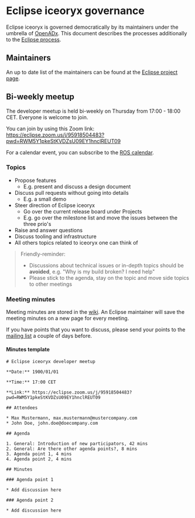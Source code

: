 # Eclipse iceoryx governance

Eclipse iceoryx is governed democratically by its maintainers under the umbrella of [OpenADx](https://openadx.eclipse.org/).
This document describes the processes additionally to the [Eclipse process](https://www.eclipse.org/projects/handbook/).

## Maintainers

An up to date list of the maintainers can be found at the [Eclipse project page](https://projects.eclipse.org/projects/technology.iceoryx/who).

## Bi-weekly meetup

The developer meetup is held bi-weekly on Thursday from 17:00 - 18:00 CET. Everyone is welcome to join.

You can join by using this Zoom link: https://eclipse.zoom.us/j/95918504483?pwd=RWM5Y1pkeStKVDZsU09EY1hnclREUT09

For a calendar event, you can subscribe to the [ROS calendar](https://calendar.google.com/calendar/u/0/embed?src=agf3kajirket8khktupm9go748@group.calendar.google.com&ctz=America/Los_Angeles).

### Topics

* Propose features
  * E.g. present and discuss a design document
* Discuss pull requests without going into details
  * E.g. a small demo
* Steer direction of Eclipse iceoryx
  * Go over the current release board under Projects
  * E.g. go over the milestone list and move the issues between the three prio's
* Raise and answer questions
* Discuss tooling and infrastructure
* All others topics related to iceoryx one can think of

> Friendly-reminder:
>
> * Discussions about technical issues or in-depth topics should be **avoided**, e.g. "Why is my build broken? I need help"
> * Please stick to the agenda, stay on the topic and move side topics to other meetings

### Meeting minutes

Meeting minutes are stored in the [wiki](https://github.com/eclipse-iceoryx/iceoryx/wiki/Developer-meetup).
An Eclipse maintainer will save the meeting minutes on a new page for every meeting.

If you have points that you want to discuss, please send your points to the [mailing list](mailto:iceoryx-dev@eclipse.org) a couple of days before.

#### Minutes template

```
# Eclipse iceoryx developer meetup

**Date:** 1900/01/01

**Time:** 17:00 CET

**Link:** https://eclipse.zoom.us/j/95918504483?pwd=RWM5Y1pkeStKVDZsU09EY1hnclREUT09

## Attendees

* Max Mustermann, max.mustermann@mustercompany.com
* John Doe, john.doe@doecompany.com

## Agenda

1. General: Introduction of new participators, 42 mins
2. General: Are there other agenda points?, 8 mins
3. Agenda point 1, 4 mins
4. Agenda point 2, 4 mins

## Minutes

### Agenda point 1

* Add discussion here

### Agenda point 2

* Add discussion here

```
